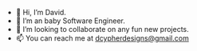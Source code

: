 - 👋 Hi, I’m David.
- 🚩 I’m an baby Software Engineer.
- 🚀 I’m looking to collaborate on any fun new projects. 
- 📫 You can reach me at dcypherdesigns@gmail.com

<!---
DCy4/DCy4 is a ✨ special ✨ repository because its `README.md` (this file) appears on your GitHub profile.
You can click the Preview link to take a look at your changes.
--->
